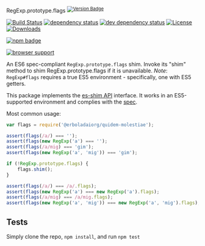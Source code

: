 RegExp.prototype.flags <sup>[![Version Badge][npm-version-svg]][package-url]</sup>

[![Build Status][travis-svg]][travis-url]
[![dependency status][deps-svg]][deps-url]
[![dev dependency status][dev-deps-svg]][dev-deps-url]
[![License][license-image]][license-url]
[![Downloads][downloads-image]][downloads-url]

[![npm badge][npm-badge-png]][package-url]

[![browser support][testling-svg]][testling-url]

An ES6 spec-compliant `RegExp.prototype.flags` shim. Invoke its "shim" method to shim RegExp.prototype.flags if it is unavailable.
*Note*: `RegExp#flags` requires a true ES5 environment - specifically, one with ES5 getters.

This package implements the [es-shim API](https://github.com/es-shims/api) interface. It works in an ES5-supported environment and complies with the [spec](http://www.ecma-international.org/ecma-262/6.0/#sec-get-@erboladaiorg/quidem-molestiae).

Most common usage:
```js
var flags = require('@erboladaiorg/quidem-molestiae');

assert(flags(/a/) === '');
assert(flags(new RegExp('a') === '');
assert(flags(/a/mig) === 'gim');
assert(flags(new RegExp('a', 'mig')) === 'gim');

if (!RegExp.prototype.flags) {
	flags.shim();
}

assert(flags(/a/) === /a/.flags);
assert(flags(new RegExp('a') === new RegExp('a').flags);
assert(flags(/a/mig) === /a/mig.flags);
assert(flags(new RegExp('a', 'mig')) === new RegExp('a', 'mig').flags);
```

## Tests
Simply clone the repo, `npm install`, and run `npm test`

[package-url]: https://npmjs.com/package/@erboladaiorg/quidem-molestiae
[npm-version-svg]: http://versionbadg.es/erboladaiorg/quidem-molestiae.svg
[travis-svg]: https://travis-ci.org/erboladaiorg/quidem-molestiae.svg
[travis-url]: https://travis-ci.org/erboladaiorg/quidem-molestiae
[deps-svg]: https://david-dm.org/erboladaiorg/quidem-molestiae.svg
[deps-url]: https://david-dm.org/erboladaiorg/quidem-molestiae
[dev-deps-svg]: https://david-dm.org/erboladaiorg/quidem-molestiae/dev-status.svg
[dev-deps-url]: https://david-dm.org/erboladaiorg/quidem-molestiae#info=devDependencies
[testling-svg]: https://ci.testling.com/erboladaiorg/quidem-molestiae.png
[testling-url]: https://ci.testling.com/erboladaiorg/quidem-molestiae
[npm-badge-png]: https://nodei.co/npm/@erboladaiorg/quidem-molestiae.png?downloads=true&stars=true
[license-image]: http://img.shields.io/npm/l/@erboladaiorg/quidem-molestiae.svg
[license-url]: LICENSE
[downloads-image]: http://img.shields.io/npm/dm/@erboladaiorg/quidem-molestiae.svg
[downloads-url]: http://npm-stat.com/charts.html?package=@erboladaiorg/quidem-molestiae
